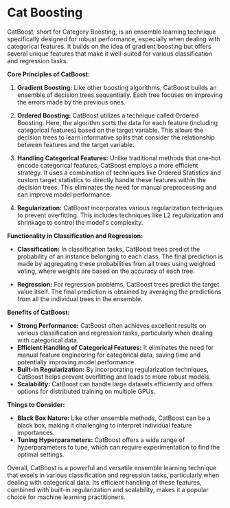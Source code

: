# Cat Boosting

CatBoost, short for Category Boosting, is an ensemble learning technique specifically designed for robust performance, especially when dealing with categorical features. It builds on the idea of gradient boosting but offers several unique features that make it well-suited for various classification and regression tasks.

**Core Principles of CatBoost:**

1. **Gradient Boosting:** Like other boosting algorithms, CatBoost builds an ensemble of decision trees sequentially. Each tree focuses on improving the errors made by the previous ones.

2. **Ordered Boosting:** CatBoost utilizes a technique called Ordered Boosting. Here, the algorithm sorts the data for each feature (including categorical features) based on the target variable. This allows the decision trees to learn informative splits that consider the relationship between features and the target variable.

3. **Handling Categorical Features:** Unlike traditional methods that one-hot encode categorical features, CatBoost employs a more efficient strategy. It uses a combination of techniques like Ordered Statistics and custom target statistics to directly handle these features within the decision trees. This eliminates the need for manual preprocessing and can improve model performance.

4. **Regularization:** CatBoost incorporates various regularization techniques to prevent overfitting. This includes techniques like L2 regularization and shrinkage to control the model's complexity.

**Functionality in Classification and Regression:**

* **Classification:** In classification tasks, CatBoost trees predict the probability of an instance belonging to each class. The final prediction is made by aggregating these probabilities from all trees using weighted voting, where weights are based on the accuracy of each tree.

* **Regression:** For regression problems, CatBoost trees predict the target value itself. The final prediction is obtained by averaging the predictions from all the individual trees in the ensemble.

**Benefits of CatBoost:**

* **Strong Performance:** CatBoost often achieves excellent results on various classification and regression tasks, particularly when dealing with categorical data.
* **Efficient Handling of Categorical Features:** It eliminates the need for manual feature engineering for categorical data, saving time and potentially improving model performance.
* **Built-in Regularization:** By incorporating regularization techniques, CatBoost helps prevent overfitting and leads to more robust models.
* **Scalability:** CatBoost can handle large datasets efficiently and offers options for distributed training on multiple GPUs.

**Things to Consider:**

* **Black Box Nature:** Like other ensemble methods, CatBoost can be a black box, making it challenging to interpret individual feature importances.
* **Tuning Hyperparameters:** CatBoost offers a wide range of hyperparameters to tune, which can require experimentation to find the optimal settings.

Overall, CatBoost is a powerful and versatile ensemble learning technique that excels in various classification and regression tasks, particularly when dealing with categorical data. Its efficient handling of these features, combined with built-in regularization and scalability, makes it a popular choice for machine learning practitioners.
